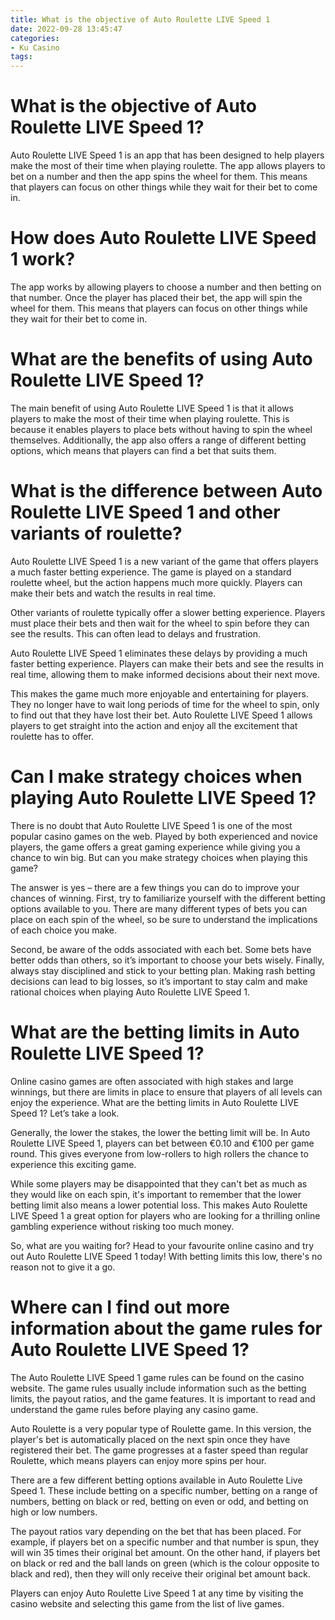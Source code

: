 ```yaml
---
title: What is the objective of Auto Roulette LIVE Speed 1
date: 2022-09-28 13:45:47
categories:
- Ku Casino
tags:
---
```



#  What is the objective of Auto Roulette LIVE Speed 1?

Auto Roulette LIVE Speed 1 is an app that has been designed to help players make the most of their time when playing roulette. The app allows players to bet on a number and then the app spins the wheel for them. This means that players can focus on other things while they wait for their bet to come in.

# How does Auto Roulette LIVE Speed 1 work?

The app works by allowing players to choose a number and then betting on that number. Once the player has placed their bet, the app will spin the wheel for them. This means that players can focus on other things while they wait for their bet to come in.

# What are the benefits of using Auto Roulette LIVE Speed 1?

The main benefit of using Auto Roulette LIVE Speed 1 is that it allows players to make the most of their time when playing roulette. This is because it enables players to place bets without having to spin the wheel themselves. Additionally, the app also offers a range of different betting options, which means that players can find a bet that suits them.

#  What is the difference between Auto Roulette LIVE Speed 1 and other variants of roulette?

Auto Roulette LIVE Speed 1 is a new variant of the game that offers players a much faster betting experience. The game is played on a standard roulette wheel, but the action happens much more quickly. Players can make their bets and watch the results in real time.

Other variants of roulette typically offer a slower betting experience. Players must place their bets and then wait for the wheel to spin before they can see the results. This can often lead to delays and frustration.

Auto Roulette LIVE Speed 1 eliminates these delays by providing a much faster betting experience. Players can make their bets and see the results in real time, allowing them to make informed decisions about their next move.

This makes the game much more enjoyable and entertaining for players. They no longer have to wait long periods of time for the wheel to spin, only to find out that they have lost their bet. Auto Roulette LIVE Speed 1 allows players to get straight into the action and enjoy all the excitement that roulette has to offer.

#  Can I make strategy choices when playing Auto Roulette LIVE Speed 1?

There is no doubt that Auto Roulette LIVE Speed 1 is one of the most popular casino games on the web. Played by both experienced and novice players, the game offers a great gaming experience while giving you a chance to win big. But can you make strategy choices when playing this game?

The answer is yes – there are a few things you can do to improve your chances of winning. First, try to familiarize yourself with the different betting options available to you. There are many different types of bets you can place on each spin of the wheel, so be sure to understand the implications of each choice you make.

Second, be aware of the odds associated with each bet. Some bets have better odds than others, so it’s important to choose your bets wisely. Finally, always stay disciplined and stick to your betting plan. Making rash betting decisions can lead to big losses, so it’s important to stay calm and make rational choices when playing Auto Roulette LIVE Speed 1.

#  What are the betting limits in Auto Roulette LIVE Speed 1?

Online casino games are often associated with high stakes and large winnings, but there are limits in place to ensure that players of all levels can enjoy the experience. What are the betting limits in Auto Roulette LIVE Speed 1? Let’s take a look.

Generally, the lower the stakes, the lower the betting limit will be. In Auto Roulette LIVE Speed 1, players can bet between €0.10 and €100 per game round. This gives everyone from low-rollers to high rollers the chance to experience this exciting game.

While some players may be disappointed that they can't bet as much as they would like on each spin, it's important to remember that the lower betting limit also means a lower potential loss. This makes Auto Roulette LIVE Speed 1 a great option for players who are looking for a thrilling online gambling experience without risking too much money.

So, what are you waiting for? Head to your favourite online casino and try out Auto Roulette LIVE Speed 1 today! With betting limits this low, there's no reason not to give it a go.

#  Where can I find out more information about the game rules for Auto Roulette LIVE Speed 1?

The Auto Roulette LIVE Speed 1 game rules can be found on the casino website. The game rules usually include information such as the betting limits, the payout ratios, and the game features. It is important to read and understand the game rules before playing any casino game.

Auto Roulette is a very popular type of Roulette game. In this version, the player's bet is automatically placed on the next spin once they have registered their bet. The game progresses at a faster speed than regular Roulette, which means players can enjoy more spins per hour.

There are a few different betting options available in Auto Roulette Live Speed 1. These include betting on a specific number, betting on a range of numbers, betting on black or red, betting on even or odd, and betting on high or low numbers.

The payout ratios vary depending on the bet that has been placed. For example, if players bet on a specific number and that number is spun, they will win 35 times their original bet amount. On the other hand, if players bet on black or red and the ball lands on green (which is the colour opposite to black and red), then they will only receive their original bet amount back.

Players can enjoy Auto Roulette Live Speed 1 at any time by visiting the casino website and selecting this game from the list of live games.
